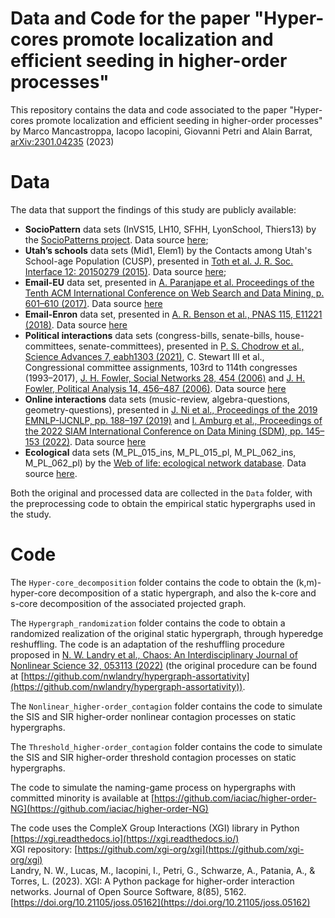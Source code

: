 # Data and Code for the paper "Hyper-cores promote localization and efficient seeding in higher-order processes"
This repository contains the data and code associated to the paper "Hyper-cores promote localization and efficient seeding in higher-order processes" by Marco Mancastroppa, Iacopo Iacopini, Giovanni Petri and Alain Barrat, [arXiv:2301.04235](https://arxiv.org/abs/2301.04235) (2023)
# Data
The data that support the findings of this study are publicly available:
* **SocioPattern** data sets (InVS15, LH10, SFHH, LyonSchool, Thiers13) by the [SocioPatterns project](http://www.sociopatterns.org/). Data source [here](http://www.sociopatterns.org/datasets/);
* **Utah’s schools** data sets (Mid1, Elem1) by the Contacts among Utah's School-age Population (CUSP), presented in [Toth et al. J. R. Soc. Interface 12: 20150279 (2015)](https://royalsocietypublishing.org/doi/10.1098/rsif.2015.0279). Data source [here](https://royalsocietypublishing.org/doi/suppl/10.1098/rsif.2015.0279);
* **Email-EU** data set, presented in [A. Paranjape et al. Proceedings of the Tenth ACM International Conference on Web Search and Data Mining, p. 601–610 (2017)](https://dl.acm.org/doi/10.1145/3018661.3018731). Data source [here](https://www.cs.cornell.edu/~arb/data/)
* **Email-Enron** data set, presented in [A. R. Benson et al., PNAS 115, E11221 (2018)](https://www.pnas.org/doi/10.1073/pnas.1800683115). Data source [here](https://www.cs.cornell.edu/~arb/data/)
* **Political interactions** data sets (congress-bills, senate-bills, house-committees, senate-committees), presented in [P. S. Chodrow et al., Science Advances 7, eabh1303 (2021)](https://www.science.org/doi/10.1126/sciadv.abh1303), C. Stewart III et al., Congressional committee assignments, 103rd to 114th congresses (1993–2017), [J. H. Fowler, Social Networks 28, 454 (2006)](https://doi.org/10.1016/j.socnet.2005.11.003) and [J. H. Fowler, Political Analysis 14, 456–487 (2006)](https://doi.org/10.1093/pan/mpl002). Data source [here](https://www.cs.cornell.edu/~arb/data/)
* **Online interactions** data sets (music-review, algebra-questions, geometry-questions), presented in [J. Ni et al., Proceedings of the 2019 EMNLP-IJCNLP, pp. 188–197 (2019)](https://aclanthology.org/D19-1018/) and [I. Amburg et al., Proceedings of the 2022 SIAM International Conference on Data Mining (SDM), pp. 145–153 (2022)](https://epubs.siam.org/doi/10.1137/1.9781611977172.17). Data source [here](https://www.cs.cornell.edu/~arb/data/)
* **Ecological** data sets (M_PL_015_ins, M_PL_015_pl, M_PL_062_ins, M_PL_062_pl) by the [Web of life: ecological network database](https://www.web-of-life.es ). Data source [here](https://www.web-of-life.es).

Both the original and processed data are collected in the `Data` folder, with the preprocessing code to obtain the empirical static hypergraphs used in the study.
# Code

The `Hyper-core_decomposition` folder contains the code to obtain the (k,m)-hyper-core decomposition of a static hypergraph, and also the k-core and s-core decomposition of the associated projected graph. 

The `Hypergraph_randomization` folder contains the code to obtain a randomized realization of the original static hypergraph, through hyperedge reshuffling. The code is an adaptation of the reshuffling procedure proposed in [N. W. Landry et al., Chaos: An Interdisciplinary Journal of Nonlinear Science 32, 053113 (2022)](https://doi.org/10.1063/5.0086905) (the original procedure can be found at [https://github.com/nwlandry/hypergraph-assortativity](https://github.com/nwlandry/hypergraph-assortativity)).  

The `Nonlinear_higher-order_contagion` folder contains the code to simulate the SIS and SIR higher-order nonlinear contagion processes on static hypergraphs.  

The `Threshold_higher-order_contagion` folder contains the code to simulate the SIS and SIR higher-order threshold contagion processes on static hypergraphs.  

The code to simulate the naming-game process on hypergraphs with committed minority is available at [https://github.com/iaciac/higher-order-NG](https://github.com/iaciac/higher-order-NG)

The code uses the CompleX Group Interactions (XGI) library in Python [https://xgi.readthedocs.io](https://xgi.readthedocs.io/)  
XGI repository: [https://github.com/xgi-org/xgi](https://github.com/xgi-org/xgi)  
Landry, N. W., Lucas, M., Iacopini, I., Petri, G., Schwarze, A., Patania, A., & Torres, L. (2023). XGI: A Python package for higher-order interaction networks. Journal of Open Source Software, 8(85), 5162. [https://doi.org/10.21105/joss.05162](https://doi.org/10.21105/joss.05162)
